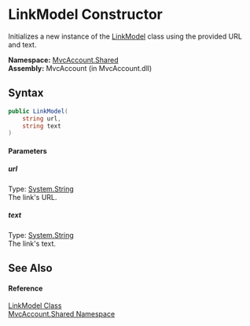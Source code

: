 LinkModel Constructor
=====================
Initializes a new instance of the [LinkModel][1] class using the provided URL and text.

**Namespace:** [MvcAccount.Shared][2]  
**Assembly:** MvcAccount (in MvcAccount.dll)

Syntax
------

```csharp
public LinkModel(
	string url,
	string text
)
```

#### Parameters

##### *url*
Type: [System.String][3]  
The link's URL.

##### *text*
Type: [System.String][3]  
The link's text.


See Also
--------

#### Reference
[LinkModel Class][1]  
[MvcAccount.Shared Namespace][2]  

[1]: README.md
[2]: ../README.md
[3]: http://msdn.microsoft.com/en-us/library/s1wwdcbf
